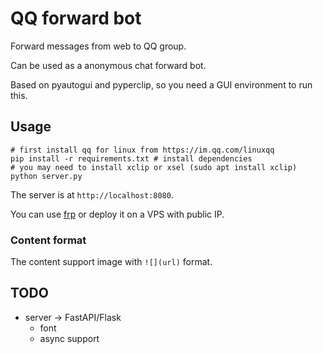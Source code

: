 # QQ forward bot

Forward messages from web to QQ group.

Can be used as a anonymous chat forward bot.

Based on pyautogui and pyperclip, so you need a GUI environment to run this.

## Usage

```shell
# first install qq for linux from https://im.qq.com/linuxqq
pip install -r requirements.txt # install dependencies
# you may need to install xclip or xsel (sudo apt install xclip)
python server.py
```

The server is at `http://localhost:8080`.

You can use [frp](https://github.com/fatedier/frp) or deploy it on a VPS with public IP.

### Content format

The content support image with `![](url)` format.

## TODO

- server -> FastAPI/Flask
  - font
  - async support
